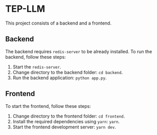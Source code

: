 # TEP-LLM

This project consists of a backend and a frontend.

## Backend

The backend requires `redis-server` to be already installed. To run the backend, follow these steps:

1. Start the `redis-server`.
2. Change directory to the backend folder: `cd backend`.
3. Run the backend application: `python app.py`.

## Frontend

To start the frontend, follow these steps:

1. Change directory to the frontend folder: `cd frontend`.
2. Install the required dependencies using `yarn`: `yarn`.
3. Start the frontend development server: `yarn dev`.

